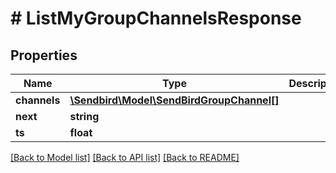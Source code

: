 # # ListMyGroupChannelsResponse

## Properties

Name | Type | Description | Notes
------------ | ------------- | ------------- | -------------
**channels** | [**\Sendbird\Model\SendBirdGroupChannel[]**](SendBirdGroupChannel.md) |  | [optional]
**next** | **string** |  | [optional]
**ts** | **float** |  | [optional]

[[Back to Model list]](../../README.md#models) [[Back to API list]](../../README.md#endpoints) [[Back to README]](../../README.md)
